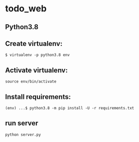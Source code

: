 # todo_web

## Python3.8

## Create virtualenv:

`$ virtualenv -p python3.8 env`

## Activate virtualenv:

`source env/bin/activate`

## Install requirements:

`(env) ...$ python3.8 -m pip install -U -r requirements.txt`

## run server

`python server.py`
